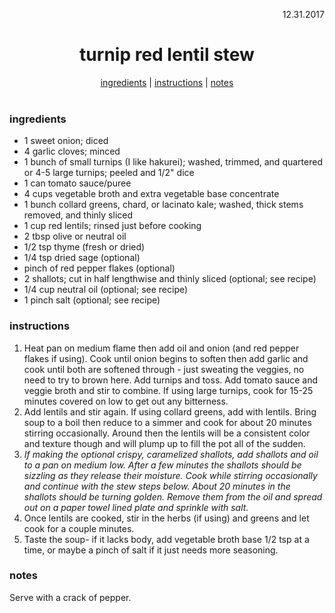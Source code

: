 <p align="right">12.31.2017</p>

<h1 align="center">turnip red lentil stew</h1>

<div align="center">
  <a href="#ingredients">ingredients</a> | 
  <a href="#instructions">instructions</a> | 
  <a href="#notes">notes</a>
</div>
<br>

### ingredients
- 1 sweet onion; diced
- 4 garlic cloves; minced
- 1 bunch of small turnips (I like hakurei); washed, trimmed, and quartered or 4-5 large turnips; peeled and 1/2" dice
- 1 can tomato sauce/puree
- 4 cups vegetable broth and extra vegetable base concentrate
- 1 bunch collard greens, chard, or lacinato kale; washed, thick stems removed, and thinly sliced
- 1 cup red lentils; rinsed just before cooking
- 2 tbsp olive or neutral oil
- 1/2 tsp thyme (fresh or dried)
- 1/4 tsp dried sage (optional)
- pinch of red pepper flakes (optional)
- 2 shallots; cut in half lengthwise and thinly sliced (optional; see recipe)
- 1/4 cup neutral oil (optional; see recipe)
- 1 pinch salt (optional; see recipe)


### instructions
1. Heat pan on medium flame then add oil and onion (and red pepper flakes if using). Cook until onion begins to soften then add garlic and cook until 
both are softened through - just sweating the veggies, no need to try to brown here. Add turnips and toss.  Add tomato 
sauce and veggie broth and stir to combine. If using large turnips, cook for 15-25 minutes covered on low to get out any bitterness.  
1. Add lentils and stir again.  If using collard greens, add with lentils.  Bring soup to a boil then reduce to a simmer and cook for about 20 minutes stirring occasionally. Around then the lentils will be a consistent color and texture though and will plump up to fill the pot all of the sudden.
1. *If making the optional crispy, caramelized shallots, add shallots and oil to a pan on medium low.  After a few minutes the shallots should be sizzling as they release their moisture.  Cook while stirring occasionally and continue with the stew steps below. About 20 minutes in the shallots should be turning golden. Remove them from the oil and spread out on a paper towel lined plate and sprinkle with salt.*
1. Once lentils are cooked, stir in the herbs (if using) and greens and let cook for a couple minutes.
1. Taste the soup- if it lacks body, add vegetable broth base 1/2 tsp at a time, or maybe a pinch of salt if it just 
needs more seasoning.

### notes
Serve with a crack of pepper.

